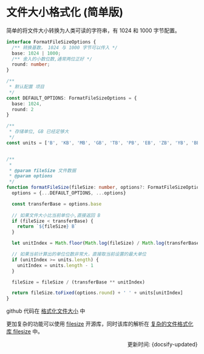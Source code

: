 # 文件大小格式化 (简单版)

简单的将文件大小转换为人类可读的字符串，有 1024 和 1000 字节配置。

```ts
interface FormatFileSizeOptions {
  /** 转换基数， 1024 与 1000 字节可以传入 */
  base: 1024 | 1000;
  /** 舍入的小数位数,通常两位正好 */
  round: number;
}

/**
 * 默认配置 项目
 */
const DEFAULT_OPTIONS: FormatFileSizeOptions = {
  base: 1024,
  round: 2
}

/**
 * 存储单位, GB 已经足够大
 */
const units = ['B', 'KB', 'MB', 'GB', 'TB', 'PB', 'EB', 'ZB', 'YB', 'BB']


/**
 *
 * @param fileSize 文件数据
 * @param options
 */
function formatFileSize(fileSize: number, options?: FormatFileSizeOptions) {
  options = {...DEFAULT_OPTIONS, ...options} 

  const transferBase = options.base
  
  // 如果文件大小比当前单位小,直接返回 B 
  if (fileSize < transferBase) {
    return `${fileSize} B`
  }

  let unitIndex = Math.floor(Math.log(fileSize) / Math.log(transferBase))

  // 如果当前计算出的单位位数非常大，直接取当前设置的最大单位
  if (unitIndex >= units.length) {
    unitIndex = units.length - 1
  }

  fileSize = fileSize / (transferBase ** unitIndex)

  return fileSize.toFixed(options.round) + ' ' + units[unitIndex]
}
```

github 代码在 [格式化文件大小](https://github.com/wsafight/Daily-Algorithm/blob/master/src/business/formatFileSize.ts) 中

更加复杂的功能可以使用 [filesize](https://github.com/avoidwork/filesize.js) 开源库，同时该库的解析在 [复杂的文件格式化库 filesize](./filesize) 中。

<div style="float: right">更新时间: {docsify-updated}</div>

